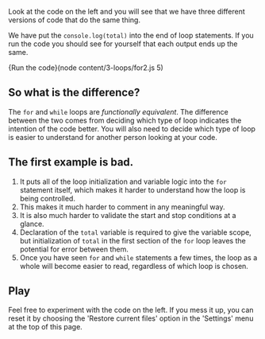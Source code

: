 Look at the code on the left and you will see that we have three different versions of code that do the same thing.

We have put the `console.log(total)` into the end of loop statements. If you run the code you should see for yourself that each output ends up the same.

{Run the code}(node content/3-loops/for2.js 5)

## So what is the difference?
The `for` and `while` loops are *functionally equivalent*. The difference between the two comes from deciding which type of loop indicates the intention of the code better. You will also need to decide which type of loop is easier to understand for another person looking at your code.

## The first example is bad.
1. It puts all of the loop initialization and variable logic into the `for` statement itself, which makes it harder to understand how the loop is being controlled.
2. This makes it much harder to comment in any meaningful way.
3. It is also much harder to validate the start and stop conditions at a glance.
4. Declaration of the `total` variable is required to give the variable scope, but initialization of `total` in the first section of the `for` loop leaves the potential for error between them.
5. Once you have seen `for` and `while` statements a few times, the loop as a whole will become easier to read, regardless of which loop is chosen.

## Play
Feel free to experiment with the code on the left. If you mess it up, you can reset it by choosing the 'Restore current files' option in the 'Settings' menu at the top of this page.



